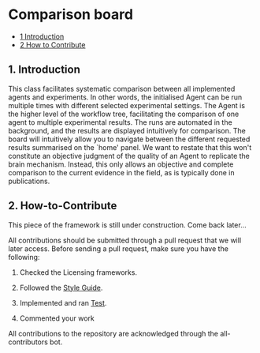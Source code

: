 # Comparison board

* [1 Introduction](#1-Introduction)
* [2 How to Contribute](#2-How-to-Contribute)

## 1. Introduction

This class facilitates systematic comparison between all implemented agents and
experiments. In other words, the initialised Agent can be run multiple times with different selected experimental settings. The Agent is the higher level of the workflow tree, facilitating the comparison of one agent to multiple experimental results. The runs are automated in the background, and the results are displayed intuitively for comparison. The board will intuitively allow you to navigate between the different requested results summarised on the `home' panel. We want to restate that this won't constitute an objective judgment of the quality of an Agent to replicate the brain mechanism. Instead, this only allows an objective and complete comparison to the current evidence in the field, as is typically done in publications. 

## 2. How-to-Contribute

This piece of the framework is still under construction. Come back later...

All contributions should be submitted through a pull request that we will later access. 
Before sending a pull request, make sure you have the following: 

1. Checked the Licensing frameworks. 

2. Followed the [Style Guide](https://github.com/ClementineDomine/NeuralPlayground/tree/main/documents/style_guide.md).

3. Implemented and ran [Test](https://github.com/ClementineDomine/NeuralPlayground/tree/main/neuralplayground/tests).

4. Commented your work 
    
All contributions to the repository are acknowledged through the all-contributors bot.

